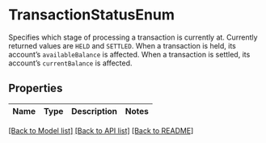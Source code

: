 # TransactionStatusEnum

Specifies which stage of processing a transaction is currently at. Currently returned values are `HELD` and `SETTLED`. When a transaction is held, its account’s `availableBalance` is affected. When a transaction is settled, its account’s `currentBalance` is affected. 

## Properties

Name | Type | Description | Notes
------------ | ------------- | ------------- | -------------

[[Back to Model list]](../README.md#documentation-for-models) [[Back to API list]](../README.md#documentation-for-api-endpoints) [[Back to README]](../README.md)



